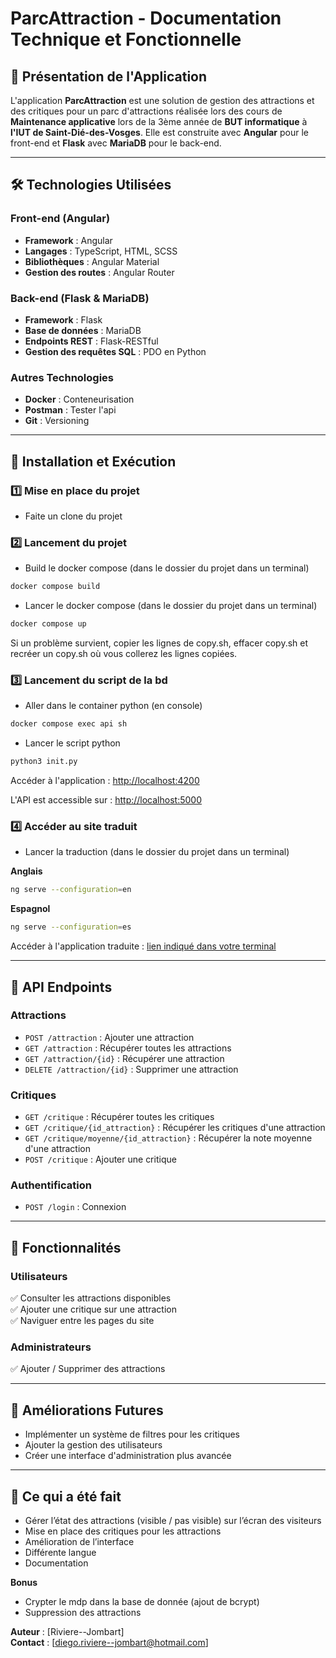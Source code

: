 # ParcAttraction - Documentation Technique et Fonctionnelle

## 📌 Présentation de l'Application
L'application **ParcAttraction** est une solution de gestion des attractions et des critiques pour un parc d'attractions réalisée lors des cours de **Maintenance applicative** lors de la 3ème année de **BUT informatique** à **l'IUT de Saint-Dié-des-Vosges**. Elle est construite avec **Angular** pour le front-end et **Flask** avec **MariaDB** pour le back-end.

---

## 🛠️ Technologies Utilisées
### **Front-end (Angular)**
- **Framework** : Angular
- **Langages** : TypeScript, HTML, SCSS
- **Bibliothèques** : Angular Material
- **Gestion des routes** : Angular Router

### **Back-end (Flask & MariaDB)**
- **Framework** : Flask
- **Base de données** : MariaDB
- **Endpoints REST** : Flask-RESTful
- **Gestion des requêtes SQL** : PDO en Python

### **Autres Technologies**
- **Docker** : Conteneurisation
- **Postman** : Tester l'api
- **Git** : Versioning

---

## 🚀 Installation et Exécution

### **1️⃣ Mise en place du projet**
- Faite un clone du projet

### **2️⃣ Lancement du projet**
- Build le docker compose (dans le dossier du projet dans un terminal)
```bash
docker compose build
```
- Lancer le docker compose (dans le dossier du projet dans un terminal)
```bash
docker compose up
```

Si un problème survient, copier les lignes de copy.sh, effacer copy.sh et recréer un copy.sh où vous collerez les lignes copiées.


### **3️⃣ Lancement du script de la bd**
- Aller dans le container python (en console)
```bash
docker compose exec api sh
```
- Lancer le script python
```python
python3 init.py
```

Accéder à l'application : [http://localhost:4200](http://localhost:4200)

L'API est accessible sur : [http://localhost:5000](http://localhost:5000)


### **4️⃣ Accéder au site traduit**
- Lancer la traduction (dans le dossier du projet dans un terminal)

**Anglais**
```bash
ng serve --configuration=en
```
**Espagnol**
```bash
ng serve --configuration=es
```
Accéder à l'application traduite : [lien indiqué dans votre terminal]()

---

## 🔗 API Endpoints

### **Attractions**
- `POST /attraction` : Ajouter une attraction
- `GET /attraction` : Récupérer toutes les attractions
- `GET /attraction/{id}` : Récupérer une attraction
- `DELETE /attraction/{id}` : Supprimer une attraction

### **Critiques**
- `GET /critique` : Récupérer toutes les critiques
- `GET /critique/{id_attraction}` : Récupérer les critiques d'une attraction
- `GET /critique/moyenne/{id_attraction}` : Récupérer la note moyenne d'une attraction
- `POST /critique` : Ajouter une critique

### **Authentification**
- `POST /login` : Connexion

---

## 📌 Fonctionnalités
### **Utilisateurs**
✅ Consulter les attractions disponibles  
✅ Ajouter une critique sur une attraction  
✅ Naviguer entre les pages du site

### **Administrateurs**
✅ Ajouter / Supprimer des attractions  

---

## 📌 Améliorations Futures
- Implémenter un système de filtres pour les critiques
- Ajouter la gestion des utilisateurs
- Créer une interface d'administration plus avancée

---

## 📌 Ce qui a été fait
- Gérer l’état des attractions (visible / pas visible) sur l’écran des visiteurs
- Mise en place des critiques pour les attractions
- Amélioration de l’interface
- Différente langue
- Documentation

**Bonus**
- Crypter le mdp dans la base de donnée (ajout de bcrypt)
- Suppression des attractions

**Auteur** : [Riviere--Jombart]  
**Contact** : [diego.riviere--jombart@hotmail.com]


